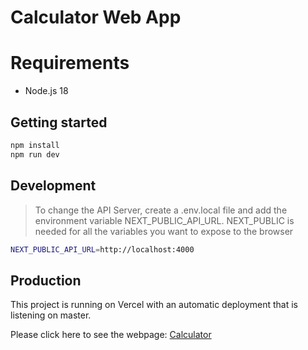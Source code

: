 # Calculator Web App

# Requirements
* Node.js 18

## Getting started

```bash
npm install
npm run dev
```

## Development
> To change the API Server, create a .env.local file and add the environment variable NEXT_PUBLIC_API_URL. NEXT_PUBLIC is needed for all the variables you want to expose to the browser

```bash
NEXT_PUBLIC_API_URL=http://localhost:4000
```

## Production

This project is running on Vercel with an automatic deployment that is listening on master. 

Please click here to see the webpage: [Calculator](https://calculator-tn-webapp.vercel.app)
